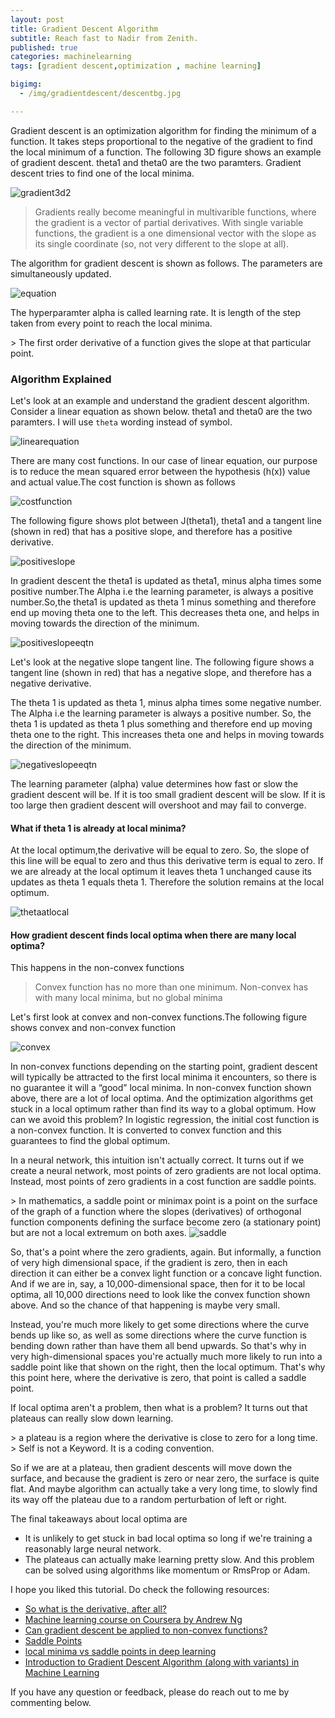 ```yaml
---
layout: post
title: Gradient Descent Algorithm 
subtitle: Reach fast to Nadir from Zenith.
published: true
categories: machinelearning
tags: [gradient descent,optimization , machine learning]

bigimg:
  - /img/gradientdescent/descentbg.jpg

---
```


<p>Gradient descent is an optimization algorithm for finding the minimum of a function. It takes steps proportional to the negative of the gradient to find the local minimum of a function. The following 3D figure shows an example of gradient descent. theta1 and theta0 are the two paramters. Gradient descent tries to find one of the local minima.</p>

<img src="/img/gradientdescent/gradient3d2.JPG" alt="gradient3d2"/>

> Gradients really become meaningful in multivarible functions, where the gradient is a vector of partial derivatives. With single variable functions, the gradient is a one dimensional vector with the slope as its single coordinate (so, not very different to the slope at all).

<p>The algorithm for gradient descent is shown as follows. The parameters are simultaneously updated.</p>

<img src="/img/gradientdescent/equation.jpg" alt="equation"/>

<p>The hyperparamter alpha is called learning rate. It is length of the step taken from every point to reach the local minima.</p>
> The first order derivative of a function gives the slope at that particular point.

<h3>Algorithm Explained</h3>
<p>
Let's look at an example and understand the gradient descent algorithm. Consider a linear equation as shown below. theta1 and theta0 are the two paramters. I will use <code>theta</code> wording instead of symbol.</p>
<img src="/img/gradientdescent/linearequation.JPG" alt="linearequation"/>

<p>There are many cost functions. In our case of linear equation, our purpose is to reduce the mean squared error between the hypothesis (h(x)) value and actual value.The cost function is shown as follows<p>

<img src="/img/gradientdescent/costfunction.JPG" alt="costfunction"/>


The following figure shows plot between J(theta1), theta1 and a tangent line (shown in red) that has a positive slope, and therefore has a positive derivative.    
</p>

<img src="/img/gradientdescent/positiveslope.JPG" alt="positiveslope"/>

<p>
In gradient descent the theta1 is updated as theta1, minus alpha times some positive number.The Alpha i.e the learning parameter, is always a positive number.So,the theta1 is updated as theta 1 minus something and therefore end up moving theta one to the left. This decreases theta one, and helps in moving towards the direction of the minimum. 
</p>
<img src="/img/gradientdescent/positiveslopeeqtn.JPG" alt="positiveslopeeqtn"/>

<p>Let's look at the negative slope tangent line. The following figure shows a tangent line (shown in red) that has a negative slope, and therefore has a negative derivative.</p>

<p>The theta 1 is updated as theta 1, minus alpha times some negative number. The Alpha i.e the learning parameter is always a positive number. So, the theta 1 is updated as theta 1 plus something and therefore end up moving theta one to the right. This increases theta one and helps in moving towards the direction of the minimum. </p>

<img src="/img/gradientdescent/negativeslopeeqtn.JPG" alt="negativeslopeeqtn"/>


<p>The learning parameter (alpha) value determines how fast or slow the gradient descent will be. If it is too small gradient descent will be slow. If it is too large then gradient descent will overshoot and may fail to converge.</p>

<h4>What if theta 1 is already at local minima?</h4>

<p>At the local optimum,the derivative will be equal to zero. So, the slope of this line will be equal to zero and thus this derivative term is equal to zero. If we are already at the local optimum it leaves theta 1 unchanged cause its updates as theta 1 equals theta 1. Therefore the  solution remains at the local optimum.</p>

<img src="/img/gradientdescent/thetaatlocal.JPG" alt="thetaatlocal"/>

<h4>How gradient descent finds local optima when there are many local optima?</h4>

<p>This happens in the non-convex functions</p>

> Convex function has no more than one minimum.
> Non-convex has with many local minima, but no global minima
<p>Let's first look at convex and non-convex functions.The following figure shows convex and non-convex function</p>

<img src="/img/gradientdescent/convex.jpg" alt="convex"/>

<p>In non-convex functions depending on the starting point, gradient descent will typically be attracted to the first local minima it encounters, so there is no guarantee it will a “good” local minima. In non-convex function shown above, there are a lot of local optima. And the optimization algorithms get stuck in a local optimum rather than find its way to a global optimum. How can we avoid this problem? In logistic regression, the initial cost function is a non-convex function. It is converted to convex function and this guarantees to find the global optimum.</p>


<p>
In a neural network, this intuition isn't actually correct. It turns out if we create a neural network, most points of zero gradients are not local optima. Instead, most points of zero gradients in a cost function are saddle points.
</p>
> In mathematics, a saddle point or minimax point is a point on the surface of the graph of a function where the slopes (derivatives) of orthogonal function components defining the surface become zero (a stationary point) but are not a local extremum on both axes.

<img src="/img/gradientdescent/saddle.JPG" alt="saddle"/>
<p>
 So, that's a point where the zero gradients, again. But informally, a function of very high dimensional space, if the gradient is zero, then in each direction it can either be a convex light function or a concave light function. And if we are in, say, a 10,000-dimensional space, then for it to be local optima, all 10,000 directions need to look like the convex function shown above. And so the chance of that happening is maybe very small. 
</p>

<p>
 Instead, you're much more likely to get some directions where the curve bends up like so, as well as some directions where the curve function is bending down rather than have them all bend upwards. So that's why in very high-dimensional spaces you're actually much more likely to run into a saddle point like that shown on the right, then the local optimum. That's why this point here, where the derivative is zero, that point is called a saddle point. </p>
<p>
If local optima aren't a problem, then what is a problem? It turns out that plateaus can really slow down learning.
</p>
> a plateau is a region where the derivative is close to zero for a long time.
> Self is not a Keyword. It is a coding convention.
<p> So if we are at a plateau, then gradient descents will move down the surface, and because the gradient is zero or near zero, the surface is quite flat. And maybe algorithm can actually take a very long time, to slowly find its way off the plateau due to a random perturbation of left or right.</p>
<p>
 The final takeaways about local optima are
 <ul>
	<li> It is unlikely to get stuck in bad local optima so long if we're training a reasonably large neural network. </li>
	<li> The plateaus can actually make learning pretty slow. And this problem can be solved using algorithms like momentum or RmsProp or Adam. </li>

</ul>
</p>

<p>I hope you liked this tutorial. Do check the following resources:  
	<ul>
      <li><a href="http://www.ugrad.math.ubc.ca/coursedoc/math100/notes/derivs/deriv5.html">So what is the derivative, after all?</a></li>
      <li><a href="https://www.coursera.org/learn/machine-learning">Machine learning course on Coursera by Andrew Ng</a></li>
      <li><a href="https://stats.stackexchange.com/questions/172900/can-gradient-descent-be-applied-to-non-convex-functions">Can gradient descent be applied to non-convex functions?</a></li>
	   <li><a href="https://ganguli-gang.stanford.edu/pdf/14.SaddlePoint.NIPS.pdf">Saddle Points</a></li>
	    <li><a href="https://datascience.stackexchange.com/questions/22853/local-minima-vs-saddle-points-in-deep-learning?noredirect=1&lq=1">local minima vs saddle points in deep learning</a></li>
		 <li><a href="https://www.analyticsvidhya.com/blog/2017/03/introduction-to-gradient-descent-algorithm-along-its-variants/">Introduction to Gradient Descent Algorithm (along with variants) in Machine Learning</a></li>
  	</ul> 
</p>

<p>If you have any question or feedback, please do reach out to me by commenting below.</p>

